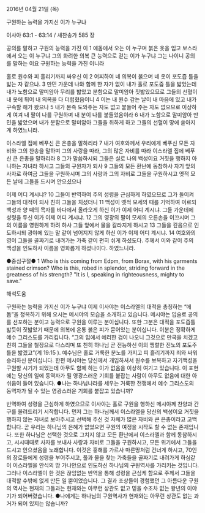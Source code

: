 2016년 04월 21일 (목)

구원하는 능력을 가지신 이가 누구냐



이사야 63:1 - 63:14 / 새찬송가 585 장


공의를 말하고 구원의 능력을 가진 이 
1 에돔에서 오는 이 누구며 붉은 옷을 입고 보스라에서 오는 이 누구냐 그의 화려한 의복 큰 능력으로 걷는 이가 누구냐 그는 나이니 공의를 말하는 이요 구원하는 능력을 가진 이니라

홀로 원수와 피 흘리기까지 싸우신 이
2 어찌하여 네 의복이 붉으며 네 옷이 포도즙 틀을 밟는 자 같으냐. 3 만민 가운데 나와 함께 한 자가 없이 내가 홀로 포도즙 틀을 밟았는데 내가 노함으로 말미암아 무리를 밟았고 분함으로 말미암아 짓밟았으므로 그들의 선혈이 내 옷에 튀어 내 의복을 다 더럽혔음이니 4 이는 내 원수 갚는 날이 내 마음에 있고 내가 구속할 해가 왔으나 5 내가 본즉 도와주는 자도 없고 붙들어 주는 자도 없으므로 이상하게 여겨 내 팔이 나를 구원하며 내 분이 나를 붙들었음이라 6 내가 노함으로 말미암아 만민을 밟았으며 내가 분함으로 말미암아 그들을 취하게 하고 그들의 선혈이 땅에 쏟아지게 하였느니라.

이스라엘 집에 베푸신 큰 은총을 말하리라
7 내가 여호와께서 우리에게 베푸신 모든 자비와 그의 찬송을 말하며 그의 사랑을 따라, 그의 많은 자비를 따라 이스라엘 집에 베푸신 큰 은총을 말하리라 8 그가 말씀하시되 그들은 실로 나의 백성이요 거짓을 행하지 아니하는 자녀라 하시고 그들의 구원자가 되사 9 그들의 모든 환난에 동참하사 자기 앞의 사자로 하여금 그들을 구원하시며 그의 사랑과 그의 자비로 그들을 구원하시고 옛적 모든 날에 그들을 드시며 안으셨으나

이제 어디 계시냐?
10 그들이 반역하여 주의 성령을 근심하게 하였으므로 그가 돌이켜 그들의 대적이 되사 친히 그들을 치셨더니 11 백성이 옛적 모세의 때를 기억하여 이르되 백성과 양 떼의 목자를 바다에서 올라오게 하신 이가 이제 어디 계시냐. 그들 가운데에 성령을 두신 이가 이제 어디 계시냐. 12 그의 영광의 팔이 모세의 오른손을 이끄시며 그의 이름을 영원하게 하려 하사 그들 앞에서 물을 갈라지게 하시고 13 그들을 깊음으로 인도하시되 광야에 있는 말 같이 넘어지지 않게 하신 이가 이제 어디 계시냐. 14 여호와의 영이 그들을 골짜기로 내려가는 가축 같이 편히 쉬게 하셨도다. 주께서 이와 같이 주의 백성을 인도하사 이름을 영화롭게 하셨나이다. 하였느니라.

●중심구절● 1 Who is this coming from Edpm, from Borax, with his garments stained crimson? Who is this, robed in splendor, striding forward in the greatness of his strength? "It is I, speaking in righteousness, mighty to save."

해석도움





구원하는 능력을 가지신 이가 누구냐
이제 이사야는 이스라엘의 대적을 총칭하는 “에돔”을 정복하기 위해 오시는 메시야의 모습을 소개하고 있습니다. 메시야는 입술로 공의를 선포하는 분이고 능력으로 구원을 이루는 분이십니다. 또한 그분은 대적을 포도즙틀 밟듯이 짓밟았기 때문에 의복에 온통 붉은 피가 묻어있는 분이십니다. 이분은 정확하게 예수 그리스도를 가리킵니다. “그의 입에서 예리한 검이 나오니 그것으로 만국을 치겠고 친히 그들을 철장으로 다스리며 또 친히 하나님 곧 전능하신 이의 맹렬한 진노의 포도주 틀을 밟겠고”(계 19:15 ). 예수님은 홀로 거룩한 분노를 가지고 피 흘리기까지 죄와 싸워 승리하신 분이십니다. 한편 메시야는 당신께서 개입하셔서 원수를 보복하고 자기백성을 구원할 시기가 되었는데 아무도 함께 하는 이가 없음을 이상히 여기고 있습니다. 이 표현에는 당신의 일에 동역자가 될 영광스러운 기회를 붙잡는 사람이 아무도 없음에 대한 아쉬움이 들어 있습니다.
●나는 하나님나라를 세우는 거룩한 전쟁에서 예수 그리스도의 동역자가 될 수 있는 영광스러운 기회를 붙잡고 있습니까?

반역하여 성령을 근심하게 하였으므로
이사야는 홀로 구원을 행하신 메시야께 찬양과 간구를 올려드리기 시작합니다. 먼저 그는 하나님께서 이스라엘을 당신의 백성이요 거짓을 행하지 않는 자녀로 보아주시고 선택해 주신 것 자체가 많은 자비와 큰 은총이라고 고백합니다. 곧 우리는 하나님의 은혜가 없었으면 구원의 여정을 시작도 할 수 없는 존재입니다. 또한 하나님은 선택한 것으로 그치지 않고 모든 환난에서 이스라엘과 함께 동참하시고, 시시때때로 사자를 보내사 사랑과 자비로 그들을 구원하시고, 모든 위기에서 그들을 드시고 안으셨음을 노래합니다. 이것은 홍해를 가르사 마른땅처럼 건너게 하시고, 70인의 장로들에게 성령을 부어주시고, 풀과 물을 찾는 가축들을 골짜기로 내려가게 하심같이 이스라엘을 안식의 땅 가나안으로 인도하신 하나님의 구원역사를 가리키는 것입니다. 그러나 이스라엘이 한 것은 끊임없는 반역을 통해 성령을 근심케 함으로 주께서 그들을 대적할 수밖에 없게 만든 일 뿐이었습니다. 그 결과 조상들이 경험했던 그 아름다운 구원의 역사는 현재의 그들과는 현재와는 아무런 상관도 없고 믿을 수조차 없는 왕년의 이야기가 되어버렸습니다.
●나에게는 하나님의 구원역사가 현재와는 아무런 상관도 없는 과거가 되어 있지는 않습니까?